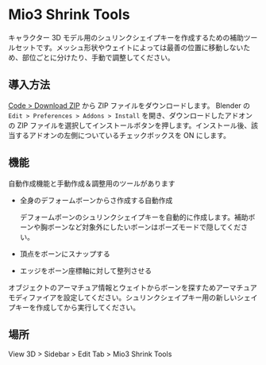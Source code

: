 # Mio3 Shrink Tools

キャラクター 3D モデル用のシュリンクシェイプキーを作成するための補助ツールセットです。メッシュ形状やウェイトによっては最善の位置に移動しないため、部位ごとに分けたり、手動で調整してください。

## 導入方法

[Code > Download ZIP](https://github.com/mio3io/Mio3ShrinkTools/archive/master.zip) から ZIP ファイルをダウンロードします。
Blender の `Edit > Preferences > Addons > Install` を開き、ダウンロードしたアドオンの ZIP ファイルを選択してインストールボタンを押します。インストール後、該当するアドオンの左側についているチェックボックスを ON にします。

## 機能

自動作成機能と手動作成＆調整用のツールがあります

-   全身のデフォームボーンからさ作成する自動作成

    デフォームボーンのシュリンクシェイプキーを自動的に作成します。補助ボーンや胸ボーンなど対象外にしたいボーンはポーズモードで隠してください。
    
-   頂点をボーンにスナップする
-   エッジをボーン座標軸に対して整列させる

オブジェクトのアーマチュア情報とウェイトからボーンを探すためアーマチュアモディファイアを設定してください。シュリンクシェイプキー用の新しいシェイプキーを作成してから実行してください。

## 場所

View 3D > Sidebar > Edit Tab > Mio3 Shrink Tools

